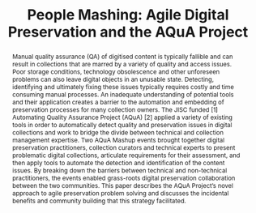 ---
abstract: Manual quality assurance (QA) of digitised content is typically fallible
  and can result in collections that are marred by a variety of quality and access
  issues. Poor storage conditions, technology obsolescence and other unforeseen problems
  can also leave digital objects in an unusable state. Detecting, identifying and
  ultimately fixing these issues typically requires costly and time consuming manual
  processes. An inadequate understanding of potential tools and their application
  creates a barrier to the automation and embedding of preservation processes for
  many collection owners. The JISC funded [1] Automating Quality Assurance Project
  (AQuA) [2] applied a variety of existing tools in order to automatically detect
  quality and preservation issues in digital collections and work to bridge the divide
  between technical and collection management expertise. Two AQuA Mashup events brought
  together digital preservation practitioners, collection curators and technical experts
  to present problematic digital collections, articulate requirements for their assessment,
  and then apply tools to automate the detection and identification of the content
  issues. By breaking down the barriers between technical and non-technical practitioners,
  the events enabled grass-roots digital preservation collaboration between the two
  communities. This paper describes the AQuA Project’s novel approach to agile preservation
  problem solving and discusses the incidental benefits and community building that
  this strategy facilitated.
creators:
- Wheatley, Paul
- McGuinness, Rebecca
- Jackson, Andrew N.
- Double, Jodie
- Middleton, Bo
date: null
document_url: https://services.phaidra.univie.ac.at/api/object/o:294255/download
grand_parent: iPRES
institutions: []
keywords:
- singapore
landing_page_url: https://phaidra.univie.ac.at/o:294255
language: eng
layout: publication
license: CC BY-SA 3.0 AT
notes_url: null
parent: iPRES 2011
presentation_url: null
publication_type: paper
size: 630734
source_name: iPRES
title: 'People Mashing: Agile Digital Preservation and the AQuA Project'
year: 2011
---